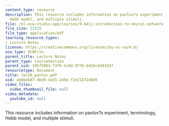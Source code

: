 ```yaml
---
content_type: resource
description: This resource includes information on pavlov?s experiment, terminology,
  Hebb model, and multiple stimuli.
file: /ol-ocw-studio-app/courses/9-641j-introduction-to-neural-networks-spring-2005/ab8be6874bd94a55249ef3e21b7248d5_lec20_pavlov.pdf
file_size: 21315
file_type: application/pdf
learning_resource_types:
- Lecture Notes
license: https://creativecommons.org/licenses/by-nc-sa/4.0/
ocw_type: OCWFile
parent_title: Lecture Notes
parent_type: CourseSection
parent_uid: 195f5963-f3f6-5c0d-977b-8d26c4481637
resourcetype: Document
title: lec20_pavlov.pdf
uid: ab8be687-4bd9-4a55-249e-f3e21b7248d5
video_files:
  video_thumbnail_file: null
video_metadata:
  youtube_id: null
---
```

This resource includes information on pavlov?s experiment, terminology, Hebb model, and multiple stimuli.